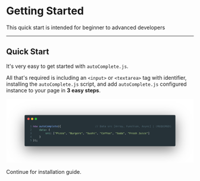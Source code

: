 # Getting Started <!-- {docsify-ignore} -->

This quick start is intended for beginner to advanced developers

***

## Quick Start <!-- {docsify-ignore} -->

It's very easy to get started with `autoComplete.js`.

All that's required is including an `<input>` or `<textarea>` tag with identifier, installing the `autoComplete.js` script, and add `autoComplete.js` configured instance to your page in **3 easy steps**.

![autoComplete.js Code Example](./img/autoComplete.init.png "autoComplete.js Code Example")

Continue for installation guide.